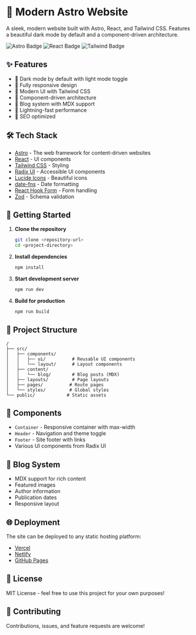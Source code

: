 # 🚀 Modern Astro Website

A sleek, modern website built with Astro, React, and Tailwind CSS. Features a beautiful dark mode by default and a component-driven architecture.

![Astro Badge](https://img.shields.io/badge/Astro-5.0.3-BC52EE?style=for-the-badge&logo=astro&logoColor=white)
![React Badge](https://img.shields.io/badge/React-18.3.1-61DAFB?style=for-the-badge&logo=react&logoColor=white)
![Tailwind Badge](https://img.shields.io/badge/Tailwind-3.0-38B2AC?style=for-the-badge&logo=tailwind-css&logoColor=white)

## ✨ Features

- 🌙 Dark mode by default with light mode toggle
- 📱 Fully responsive design
- 🎨 Modern UI with Tailwind CSS
- 🧩 Component-driven architecture
- 📝 Blog system with MDX support
- 🚄 Lightning-fast performance
- 🎯 SEO optimized

## 🛠️ Tech Stack

- [Astro](https://astro.build/) - The web framework for content-driven websites
- [React](https://reactjs.org/) - UI components
- [Tailwind CSS](https://tailwindcss.com/) - Styling
- [Radix UI](https://www.radix-ui.com/) - Accessible UI components
- [Lucide Icons](https://lucide.dev/) - Beautiful icons
- [date-fns](https://date-fns.org/) - Date formatting
- [React Hook Form](https://react-hook-form.com/) - Form handling
- [Zod](https://zod.dev/) - Schema validation

## 🚀 Getting Started

1. **Clone the repository**
   ```bash
   git clone <repository-url>
   cd <project-directory>
   ```

2. **Install dependencies**
   ```bash
   npm install
   ```

3. **Start development server**
   ```bash
   npm run dev
   ```

4. **Build for production**
   ```bash
   npm run build
   ```

## 📁 Project Structure

```
/
├── src/
│   ├── components/
│   │   ├── ui/          # Reusable UI components
│   │   └── layout/      # Layout components
│   ├── content/
│   │   └── blog/        # Blog posts (MDX)
│   ├── layouts/         # Page layouts
│   ├── pages/          # Route pages
│   └── styles/         # Global styles
└── public/            # Static assets
```

## 🎨 Components

- `Container` - Responsive container with max-width
- `Header` - Navigation and theme toggle
- `Footer` - Site footer with links
- Various UI components from Radix UI

## 📝 Blog System

- MDX support for rich content
- Featured images
- Author information
- Publication dates
- Responsive layout

## 🌐 Deployment

The site can be deployed to any static hosting platform:

- [Vercel](https://vercel.com)
- [Netlify](https://netlify.com)
- [GitHub Pages](https://pages.github.com)

## 📄 License

MIT License - feel free to use this project for your own purposes!

## 🤝 Contributing

Contributions, issues, and feature requests are welcome!
